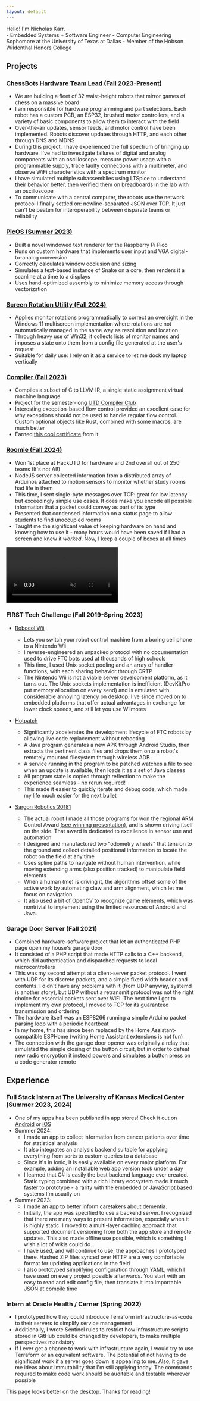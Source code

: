 ```yaml
---
layout: default
---
```


<div id="main-name">Hello! I'm Nicholas Karr.</div>
- Embedded Systems + Software Engineer
- Computer Engineering Sophomore at the University of Texas at Dallas
- Member of the Hobson Wildenthal Honors College

## Projects

### [<u>ChessBots Hardware Team Lead</u> (Fall 2023-Present)](https://github.com/Comet-Robotics/chessBot)
- We are building a fleet of 32 waist-height robots that mirror games of chess on a massive board
- I am responsible for hardware programming and part selections. Each robot has a custom PCB, an ESP32, brushed motor controllers, and a variety of basic components to allow them to interact with the field
- Over-the-air updates, sensor feeds, and motor control have been implemented. Robots discover updates through HTTP, and each other through DNS and MDNS
- During this project, I have experienced the full spectrum of bringing up hardware. I've had to investigate failures of digital and analog components with an oscilloscope, measure power usage with a programmable supply, trace faulty connections with a multimeter, and observe WiFi characteristics with a spectrum monitor
- I have simulated multiple subassemblies using LTSpice to understand their behavior better, then verified them on breadboards in the lab with an oscilloscope
- To communicate with a central computer, the robots use the network protocol I finally settled on: newline-separated JSON over TCP. It just can't be beaten for interoperability between disparate teams or reliability

<div id="chessbots-detector"></div>

### [<u>PicOS</u> (Summer 2023)](https://github.com/nicholas-karr/PicOS)
- Built a novel windowed text renderer for the Raspberry Pi Pico
- Runs on custom hardware that implements user input and VGA digital-to-analog conversion
- Correctly calculates window occlusion and sizing
- Simulates a text-based instance of Snake on a core, then renders it a scanline at a time to a displays
- Uses hand-optimized assembly to minimize memory access through vectorization

<div id="picos-detector"></div>

### [<u>Screen Rotation Utility</u> (Fall 2024)](https://github.com/nicholas-karr/MonitorRotationMemory)
- Applies monitor rotations programmatically to correct an oversight in the Windows 11 multiscreen implementation where rotations are not automatically managed in the same way as resolution and location
- Through heavy use of Win32, it collects lists of monitor names and imposes a state onto them from a config file generated at the user's request
- Suitable for daily use: I rely on it as a service to let me dock my laptop vertically

### [<u>Compiler</u> (Fall 2023)](https://github.com/nicholas-karr/Compiler)
- Compiles a subset of C to LLVM IR, a single static assignment virtual machine language
- Project for the semester-long [<u>UTD Compiler Club</u>](https://charlesaverill.github.io/teaching/ICD)
- Interesting exception-based flow control provided an excellent case for why exceptions should not be used to handle regular flow control. Custom optional objects like Rust, combined with some macros, are much better
- Earned [<u>this cool certificate</u>](https://karrmedia.com/assets/Nicholas-Karr-Compiler-Certification.pdf) from it

### [<u>Roomie</u> (Fall 2024)](https://devpost.com/software/roomie-vp4m6t)
- Won 1st place at HackUTD for hardware and 2nd overall out of 250 teams (It's not AI!)
- NodeJS server collected information from a distributed array of Arduinos attached to motion sensors to monitor whether study rooms had life in them
- This time, I sent single-byte messages over TCP: great for low latency but exceedingly simple use cases. It does make you encode all possible information that a packet could convey as part of its type
- Presented that condensed information on a status page to allow students to find unoccupied rooms
- Taught me the significant value of keeping hardware on hand and knowing how to use it - many hours would have been saved if I had a screen and knew it *worked*. Now, I keep a couple of boxes at all times

<div id="sargon-detector" class="inline-asset">
    <video autoplay loop muted controls class="videoInsert">
    <source src="https://karrmedia.com/assets/sargon-1.mp4" type="video/mp4">
    </video>
</div>

### FIRST Tech Challenge (Fall 2019-Spring 2023)
- [<u>Robocol Wii</u>](https://github.com/nicholas-karr/ftc-robocol)
    - Lets you switch your robot control machine from a boring cell phone to a Nintendo Wii
    - I reverse-engineered an unpacked protocol with no documentation used to drive FTC bots used at thousands of high schools
    - This time, I used Unix socket pooling and an array of handler functions, with each sharing behavior through CRTP
    - The Nintendo Wii is not a viable server development platform, as it turns out. The Unix sockets implementation is inefficient (DevKitPro put memory allocation on every send) and is emulated with considerable annoying latency on desktop. I've since moved on to embedded platforms that offer actual advantages in exchange for lower clock speeds, and still let you use Wiimotes

- [<u>Hotpatch</u>](https://github.com/nicholas-karr/ftc-hotpatch) 
    - Significantly accelerates the development lifecycle of FTC robots by allowing live code replacement without rebooting
    - A Java program generates a new APK through Android Studio, then extracts the pertinent class files and drops them onto a robot's remotely mounted filesystem through wireless ADB
    - A service running in the program to be patched watches a file to see when an update is available, then loads it as a set of Java classes
    - All program state is copied through reflection to make the experience seamless - no rerun required!
    - This made it easier to quickly iterate and debug code, which made my life much easier for the next bullet

- [<u>Sargon Robotics 20181</u>](https://github.com/nicholas-karr/Sargon-FTC-Energize)
    - The actual robot I made all those programs for won the regional ARM Control Award [<u>(see winning presentation)</u>](https://karrmedia.com/assets/Nicholas-Karr-Control-Award-Submission.pdf), and is shown driving itself on the side. That award is dedicated to excellence in sensor use and automation
    - I designed and manufactured two "odometry wheels" that tension to the ground and collect detailed positional information to locate the robot on the field at any time
    - Uses spline paths to navigate without human intervention, while moving extending arms (also position tracked) to manipulate field elements
    - When a human (me) is driving it, the algorithms offset some of the active work by automating claw and arm alignment, which let me focus on navigation
    - It also used a bit of OpenCV to recognize game elements, which was nontrivial to implement using the limited resources of Android and Java.

### Garage Door Server (Fall 2021)
- Combined hardware-software project that let an authenticated PHP page open my house's garage door
- It consisted of a PHP script that made HTTP calls to a C++ backend, which did authentication and dispatched requests to local microcontrollers
- This was my second attempt at a client-server packet protocol. I went with UDP for its discrete packets, and a simple fixed width header and contents. I didn't have any problems with it (from UDP anyway, systemd is another story), but UDP without a retransmit protocol was not the right choice for essential packets sent over WiFi. The next time I got to implement my own protocol, I moved to TCP for its guaranteed transmission and ordering
- The hardware itself was an ESP8266 running a simple Arduino packet parsing loop with a periodic heartbeat
- In my home, this has since been replaced by the Home Assistant-compatible ESPHome (writing Home Assistant extensions is not fun)
- The connection with the garage door opener was originally a relay that simulated the simple closing of the button circuit, but in order to defeat new radio encryption it instead powers and simulates a button press on a code generator remote

## Experience

### Full Stack Intern at The University of Kansas Medical Center (Summer 2023, 2024)
- One of my apps has been published in app stores! Check it out on [<u>Android</u>](https://play.google.com/store/apps/details?id=edu.kumc.alzheimersinfo) or [<u>iOS</u>](https://apps.apple.com/us/app/dementia-careassist/id6463645164)
- Summer 2024:
    - I made an app to collect information from cancer patients over time for statistical analysis
    - It also integrates an analysis backend suitable for applying everything from sorts to custom queries to a database
    - Since it's in Ionic, it is easily available on every major platform. For example, adding an installable web app version took under a day
    - I learned that C# is easily the best backend language ever created. Static typing combined with a rich library ecosystem made it much faster to prototype - a rarity with the embedded or JavaScript based systems I'm usually on
- Summer 2023:
    - I made an app to better inform caretakers about dementia.
    - Initially, the app was specified to use a backend server. I recognized that there are many ways to present information, especially when it is highly static. I moved to a multi-layer caching approach that supported document versioning from both the app store and remote updates. This also made offline use possible, which is something I wish a lot of wikis could do.
    - I have used, and will continue to use, the approaches I prototyped there. Hashed ZIP files synced over HTTP are a very comfortable format for updating applications in the field
    - I also prototyped simplifying configuration through YAML, which I have used on every project possible afterwards. You start with an easy to read and edit config file, then translate it into importable JSON at compile time

### Intern at Oracle Health / Cerner (Spring 2022)
- I prototyped how they could introduce Terraform infrastructure-as-code to their servers to simplify service management
- Additionally, I wrote Sentinel rules to restrict how infrastructure scripts stored in GitHub could be changed by developers, to make multiple perspectives mandatory
- If I ever get a chance to work with infrastructure again, I would try to use Terraform or an equivalent software. The potential of not having to do significant work if a server goes down is appealing to me. Also, it gave me ideas about immutability that I'm still applying today. The commands required to make code work should be auditable and testable wherever possible

This page looks better on the desktop. Thanks for reading!